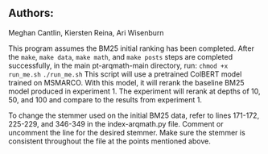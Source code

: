 ## Authors:
Meghan Cantlin, Kiersten Reina, Ari Wisenburn

This program assumes the BM25 initial ranking has been completed. After the
`make`, `make data`, `make math`, and `make posts` steps are completed
successfully, in the main pt-arqmath-main directory, run:
`chmod +x run_me.sh`
`./run_me.sh`
This script will use a pretrained ColBERT model trained on MSMARCO. With this
model, it will rerank the baseline BM25 model produced in experiment 1. The 
experiment will rerank at depths of 10, 50, and 100 and compare to the results
from experiment 1.

To change the stemmer used on the initial BM25 data, refer to lines 171-172,
225-229, and 346-349 in the
index-arqmath.py file. Comment or uncomment the line for the desired stemmer.
Make sure the stemmer is consistent throughout the file at the points mentioned
above.



